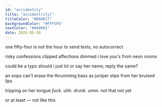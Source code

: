 ```yaml
---
id: "accidentily"
title: "accident(ily)"
titleColor: "#B60017"
backgroundColor: "#FFF5F6"
textColor: "#0A0001"
date: 2025-05-30
---
```


one fifty-four
is not the hour
to send texts,
no autocorrect

risky confessions
clipped affections
dimmed i love you's
from neon rooms

could be a typo
should i just lol
or say her name,
reply the same?
            
an oops can't erase
the thrumming bass
as juniper slips
from her bruised lips

tripping on her tongue
<em>fuck. uhh. drunk. umm.</em>
not that
not yet

or at least —
not like this 